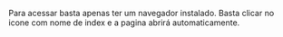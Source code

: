  Para acessar basta apenas ter um navegador instalado.
 Basta clicar no icone com nome de index e a pagina abrirá automaticamente.
